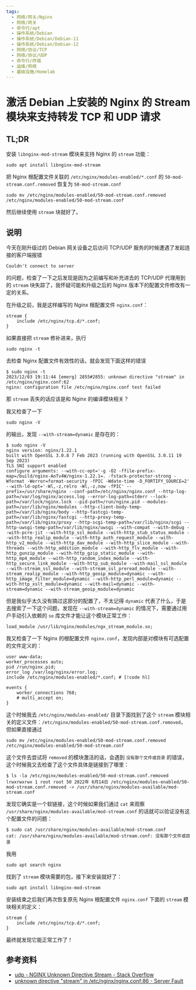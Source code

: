 ```yaml
---
tags:
  - 网络/网关/Nginx
  - 网络/网关
  - 命令行/apt
  - 操作系统/Debian
  - 操作系统/Debian/Debian-11
  - 操作系统/Debian/Debian-12
  - 网络/协议/TCP
  - 网络/协议/UDP
  - 命令行/终端
  - 运维/网络
  - 基础设施/Homelab
---
```


# 激活 Debian 上安装的 Nginx 的 Stream 模块来支持转发 TCP 和 UDP 请求

## TL;DR

安装 `libnginx-mod-stream` 模块来支持 Nginx 的 `stream` 功能：

```shell
sudo apt install libnginx-mod-stream
```

把 Nginx 根配置文件关联的 `/etc/nginx/modules-enabled/*.conf` 的 `50-mod-stream.conf.removed` 恢复为 `50-mod-stream.conf`

```shell
sudo mv /etc/nginx/modules-enabled/50-mod-stream.conf.removed /etc/nginx/modules-enabled/50-mod-stream.conf
```

然后继续使用 `stream` 块就好了。
## 说明

今天在刚升级过的 Debian 网关设备之后访问 TCP/UDP 服务的时候遭遇了发起连接的客户端报错

```
Couldn't connect to server
```

的问题，检查了一下之后发现是因为之前编写和补充进去的 TCP/UDP 代理用到的 `stream` 块失踪了，我怀疑可能和升级之后的 Nginx 版本下的配置文件修改有一定的关系。

在升级之前，我是这样编写的 Nginx 根配置文件 `nginx.conf`：

```nginx
stream {
	include /etc/nginx/tcp.d/*.conf;
}
```

如果直接把 `stream` 修补进来，执行

```shell
sudo nginx -t
```

去检查 Nginx 配置文件有效性的话，就会发现下面这样的错误

```shell
$ sudo nginx -t
2023/12/03 19:11:44 [emerg] 2855#2855: unknown directive "stream" in /etc/nginx/nginx.conf:62
nginx: configuration file /etc/nginx/nginx.conf test failed
```

那 `stream` 丢失的话应该是和 Nginx 的编译模块相关？

我又检查了一下

```shell
sudo nginx -V
```

的输出，发现 `--with-stream=dynamic` 是存在的：

```shell
$ sudo nginx -V
nginx version: nginx/1.22.1
built with OpenSSL 3.0.8 7 Feb 2023 (running with OpenSSL 3.0.11 19 Sep 2023)
TLS SNI support enabled
configure arguments: --with-cc-opt='-g -O2 -ffile-prefix-map=/build/nginx-AoTv4W/nginx-1.22.1=. -fstack-protector-strong -Wformat -Werror=format-security -fPIC -Wdate-time -D_FORTIFY_SOURCE=2' --with-ld-opt='-Wl,-z,relro -Wl,-z,now -fPIC' --prefix=/usr/share/nginx --conf-path=/etc/nginx/nginx.conf --http-log-path=/var/log/nginx/access.log --error-log-path=stderr --lock-path=/var/lock/nginx.lock --pid-path=/run/nginx.pid --modules-path=/usr/lib/nginx/modules --http-client-body-temp-path=/var/lib/nginx/body --http-fastcgi-temp-path=/var/lib/nginx/fastcgi --http-proxy-temp-path=/var/lib/nginx/proxy --http-scgi-temp-path=/var/lib/nginx/scgi --http-uwsgi-temp-path=/var/lib/nginx/uwsgi --with-compat --with-debug --with-pcre-jit --with-http_ssl_module --with-http_stub_status_module --with-http_realip_module --with-http_auth_request_module --with-http_v2_module --with-http_dav_module --with-http_slice_module --with-threads --with-http_addition_module --with-http_flv_module --with-http_gunzip_module --with-http_gzip_static_module --with-http_mp4_module --with-http_random_index_module --with-http_secure_link_module --with-http_sub_module --with-mail_ssl_module --with-stream_ssl_module --with-stream_ssl_preread_module --with-stream_realip_module --with-http_geoip_module=dynamic --with-http_image_filter_module=dynamic --with-http_perl_module=dynamic --with-http_xslt_module=dynamic --with-mail=dynamic --with-stream=dynamic --with-stream_geoip_module=dynamic
```

但是我似乎太久没有搞过这部分的配置了，不太记得 `dynamic` 代表了什么，于是去搜索了一下这个问题，发现在 `--with-stream=dynamic` 的情况下，需要通过用户手动引入依赖的 `so` 库文件才能让这个模块正常工作：

```nginx
load_module /usr/lib/nginx/modules/ngx_stream_module.so;
```

我又检查了一下 Nginx 的根配置文件 `nginx.conf`，发现内部是对模块有可选配置的文件定义的：

```nginx
user www-data;
worker_processes auto;
pid /run/nginx.pid;
error_log /var/log/nginx/error.log;
include /etc/nginx/modules-enabled/*.conf; # [!code hl]

events {
	worker_connections 768;
	# multi_accept on;
}
```

这个时候我去 `/etc/nginx/modules-enabled/` 目录下面找到了这个 `stream` 模块相关的定义文件：`/etc/nginx/modules-enabled/50-mod-stream.conf.removed`，但如果直接通过

```shell
sudo mv /etc/nginx/modules-enabled/50-mod-stream.conf.removed /etc/nginx/modules-enabled/50-mod-stream.conf
```

这个文件去尝试将 `removed` 的模块激活的话，会遇到 `没有那个文件或目录` 的错误，这个时候我又去检查了这个文件具体是链接到了哪里：

```shell
$ ls -la /etc/nginx/modules-enabled/50-mod-stream.conf.removed
lrwxrwxrwx 1 root root 50 2022年 6月14日 /etc/nginx/modules-enabled/50-mod-stream.conf.removed -> /usr/share/nginx/modules-available/mod-stream.conf
```

发现它确实是一个软链接，这个时候如果我们通过 `cat` 来观察 `/usr/share/nginx/modules-available/mod-stream.conf` 的话就可以验证没有这个配置文件的问题：

```shell
$ sudo cat /usr/share/nginx/modules-available/mod-stream.conf
cat: /usr/share/nginx/modules-available/mod-stream.conf: 没有那个文件或目录
```

我用

```shell
sudo apt search nginx
```

找到了 `stream` 模块需要的包，接下来安装就好了：

```shell
sudo apt install libnginx-mod-stream
```

安装结束之后我们再次恢复原先 Nginx 根配置文件 `nginx.conf` 下面的 `stream` 模块相关的定义：

```nginx
stream {
	include /etc/nginx/tcp.d/*.conf;
}
```

最终就发现它能正常工作了！

## 参考资料

- [udp - NGINX Unknown Directive Stream - Stack Overflow](https://stackoverflow.com/questions/50850900/nginx-unknown-directive-stream)
- [unknown directive "stream" in /etc/nginx/nginx.conf:86 - Server Fault](https://serverfault.com/questions/858067/unknown-directive-stream-in-etc-nginx-nginx-conf86)